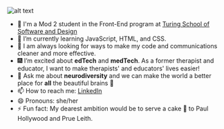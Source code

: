 ![alt text](https://user-images.githubusercontent.com/105533317/183269562-85cb6c5a-4b32-40a4-9c6a-b373a93a84ac.svg "Hi!")


- 🤝 I'm a Mod 2 student in the Front-End program at [Turing School of Software and Design](https://turing.edu/)
- 🌱 I’m currently learning JavaScript, HTML, and CSS. 
- 🤯 I am always looking for ways to make my code and communications cleaner and more effective.
- 🎆 I’m excited about __edTech__ and __medTech__. As a former therapist and educator, I want to make therapists' and educators' lives easier!
- 💬 Ask me about __neurodiversity__ and we can make the world a better place for __all__ the beautiful brains 🧠 
- 📫 How to reach me: [LinkedIn](www.linkedin.com/in/alycia-canavan)
- 😄 Pronouns: she/her
- ⚡ Fun fact: My dearest ambition would be to serve a cake 🍰 to Paul Hollywood and Prue Leith. 
